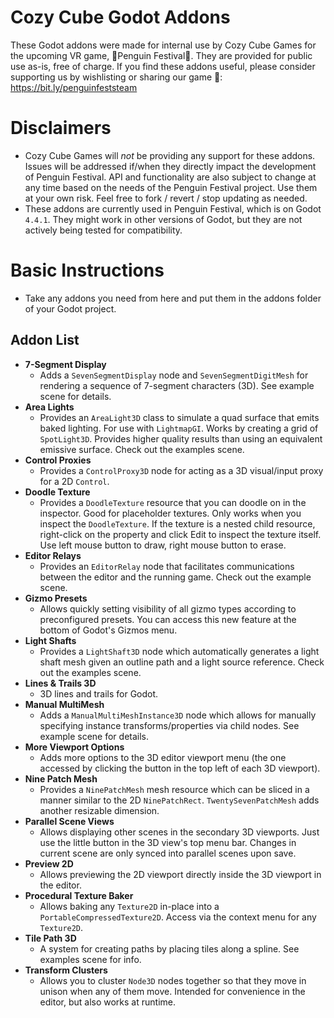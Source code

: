 # Cozy Cube Godot Addons
These Godot addons were made for internal use by Cozy Cube Games for the upcoming VR game, 🐧Penguin Festival🐧. They are provided for public use as-is, free of charge. If you find these addons useful, please consider supporting us by wishlisting or sharing our game 🙏: https://bit.ly/penguinfeststeam

# Disclaimers
- Cozy Cube Games will _not_ be providing any support for these addons. Issues will be addressed if/when they directly impact the development of Penguin Festival. API and functionality are also subject to change at any time based on the needs of the Penguin Festival project. Use them at your own risk. Feel free to fork / revert / stop updating as needed.
- These addons are currently used in Penguin Festival, which is on Godot `4.4.1`. They might work in other versions of Godot, but they are not actively being tested for compatibility.

# Basic Instructions
- Take any addons you need from here and put them in the addons folder of your Godot project.

## Addon List

- **7-Segment Display**
  - Adds a `SevenSegmentDisplay` node and `SevenSegmentDigitMesh` for rendering a sequence of 7-segment characters (3D). See example scene for details.
- **Area Lights**
  - Provides an `AreaLight3D` class to simulate a quad surface that emits baked lighting. For use with `LightmapGI`. Works by creating a grid of `SpotLight3D`. Provides higher quality results than using an equivalent emissive surface. Check out the examples scene.
- **Control Proxies**
  - Provides a `ControlProxy3D` node for acting as a 3D visual/input proxy for a 2D `Control`.
- **Doodle Texture**
  - Provides a `DoodleTexture` resource that you can doodle on in the inspector. Good for placeholder textures. Only works when you inspect the `DoodleTexture`. If the texture is a nested child resource, right-click on the property and click Edit to inspect the texture itself. Use left mouse button to draw, right mouse button to erase.
- **Editor Relays**
  - Provides an `EditorRelay` node that facilitates communications between the editor and the running game. Check out the example scene.
- **Gizmo Presets**
  - Allows quickly setting visibility of all gizmo types according to preconfigured presets. You can access this new feature at the bottom of Godot's Gizmos menu.
- **Light Shafts**
  - Provides a `LightShaft3D` node which automatically generates a light shaft mesh given an outline path and a light source reference. Check out the examples scene.
- **Lines & Trails 3D**
  - 3D lines and trails for Godot.
- **Manual MultiMesh**
  - Adds a `ManualMultiMeshInstance3D` node which allows for manually specifying instance transforms/properties via child nodes. See example scene for details.
- **More Viewport Options**
  - Adds more options to the 3D editor viewport menu (the one accessed by clicking the button in the top left of each 3D viewport).
- **Nine Patch Mesh**
  - Provides a `NinePatchMesh` mesh resource which can be sliced in a manner similar to the 2D `NinePatchRect`. `TwentySevenPatchMesh` adds another resizable dimension.
- **Parallel Scene Views**
  - Allows displaying other scenes in the secondary 3D viewports. Just use the little button in the 3D view's top menu bar. Changes in current scene are only synced into parallel scenes upon save.
- **Preview 2D**
  - Allows previewing the 2D viewport directly inside the 3D viewport in the editor.
- **Procedural Texture Baker**
  - Allows baking any `Texture2D` in-place into a `PortableCompressedTexture2D`. Access via the context menu for any `Texture2D`.
- **Tile Path 3D**
  - A system for creating paths by placing tiles along a spline. See examples scene for info.
- **Transform Clusters**
  - Allows you to cluster `Node3D` nodes together so that they move in unison when any of them move. Intended for convenience in the editor, but also works at runtime.
